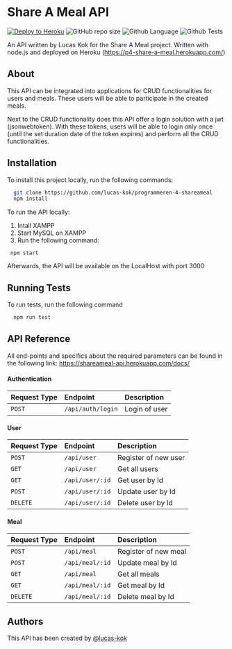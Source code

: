 
# Share A Meal API

[![Deploy to Heroku](https://github.com/chevyriet/programmeren-4-shareameal/actions/workflows/main.yml/badge.svg)](https://github.com/chevyriet/programmeren-4-shareameal/actions/workflows)
![GitHub repo size](https://img.shields.io/github/repo-size/lucas-kok/programmeren-4-shareameal?label=File%20size)
![Github Language](https://img.shields.io/github/languages/top/chevyriet/programmeren-4-shareameal?color=informational)
![Github Tests](https://img.shields.io/badge/Tests-100%25%20passed%2C%200%25%20failed-blue)

An API written by Lucas Kok for the Share A Meal project.
Written with node.js and deployed on Heroku (https://p4-share-a-meal.herokuapp.com/)




## About

This API can be integrated into applications for CRUD functionalities for users and meals. These users will be able to participate in the created meals.

Next to the CRUD functionality does this API offer a login solution with a jwt (jsonwebtoken). With these tokens, users will be able to login only once (until the set duration date of the token expires) and perform all the CRUD functionalities.
## Installation

To install this project locally, run the following commands:

```bash
  git clone https://github.com/lucas-kok/programmeren-4-shareameal
  npm install
```

To run the API locally:
1. Intall XAMPP
2. Start MySQL on XAMPP 
3. Run the following command: 
 ```
  npm start
 ```

Afterwards, the API will be available on the LocalHost with port 3000 
    
## Running Tests

To run tests, run the following command

```bash
  npm run test
```


## API Reference

All end-points and specifics about the required parameters can be found in the following link: https://shareameal-api.herokuapp.com/docs/

#### Authentication

| Request Type | Endpoint     | Description                       |
| :-------- | :------- | :-------------------------------- |
| `POST`      | `/api/auth/login` | Login of user |

#### User

| Request Type | Endpoint     | Description                       |
| :-------- | :------- | :-------------------------------- |
| `POST`      | `/api/user` | Register of new user |
| `GET`      | `/api/user` | Get all users |
| `GET`      | `/api/user/:id` | Get user by Id |
| `POST`      | `/api/user/:id` | Update user by Id |
| `DELETE`      | `/api/user/:id` | Delete user by Id |

#### Meal

| Request Type | Endpoint     | Description                       |
| :-------- | :------- | :-------------------------------- |
| `POST`      | `/api/meal` | Register of new meal |
| `POST`      | `/api/meal/:id` | Update meal by Id |
| `GET`      | `/api/meal` | Get all meals |
| `GET`      | `/api/meal/:id` | Get meal by Id |
| `DELETE`      | `/api/meal/:id` | Delete meal by Id |



## Authors

 This API has been created by [@lucas-kok](https://github.com/lucas-kok)

